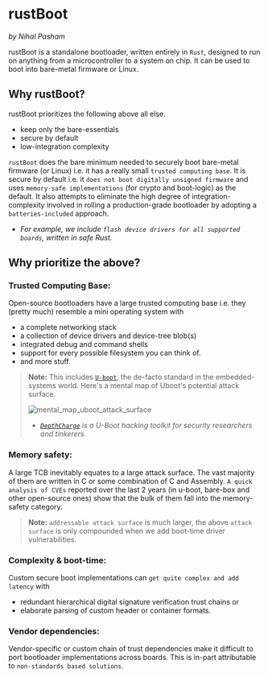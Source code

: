 # rustBoot 

*by Nihal Pasham* 

rustBoot is a standalone bootloader, written entirely in `Rust`, designed to run on anything from a microcontroller to a system on chip. It can be used to boot into bare-metal firmware or Linux.
## Why rustBoot? 

rustBoot prioritizes the following above all else.
* keep only the bare-essentials
* secure by default
* low-integration complexity

`rustBoot` does the bare minimum needed to securely boot bare-metal firmware (or Linux) i.e. it has a really small `trusted computing base`. It is secure by default i.e. it `does not boot digitally unsigned firmware` and uses `memory-safe implementations` (for crypto and boot-logic) as the default. It also attempts to eliminate the high degree of integration-complexity involved in rolling a production-grade bootloader by adopting a `batteries-included` approach. 
- *For example, we include `flash device drivers for all supported boards`, written in safe Rust.*

## Why prioritize the above?
### Trusted Computing Base: 
Open-source bootloaders have a large trusted computing base i.e. they (pretty much) resemble a mini operating system with 
- a complete networking stack
- a collection of device drivers and device-tree blob(s)
- integrated debug and command shells
- support for every possible filesystem you can think of.   
- and more stuff.

> **Note:** This includes [`U-boot`][uboot], the de-facto standard in the embedded-systems world. Here's a mental map of Uboot's potential attack surface. 
>
> ![mental_map_uboot_attack_surface](https://user-images.githubusercontent.com/20253082/156764949-e5660c14-449a-416a-9835-4c156dc15cbe.png)
> - *[`DepthCharge`][depthcharge] is a U-Boot hacking toolkit for security researchers and tinkerers.*

[uboot]: https://github.com/u-boot/u-boot
[depthcharge]: https://github.com/nccgroup/depthcharge


### Memory safety: 
A large TCB inevitably equates to a large attack surface. The vast majority of them are written in C or some combination of C and Assembly. `A quick analysis of CVEs` reported over the last 2 years (in u-boot, bare-box and other open-source ones) show that the bulk of them fall into the memory-safety category. 
> **Note:** `addressable attack surface` is much larger, the above `attack surface` is only compounded when we add boot-time driver vulnerabilities.

### Complexity & boot-time:
Custom secure boot implementations can `get quite complex and add latency` with 
- redundant hierarchical digital signature verification trust chains or 
- elaborate parsing of custom header or container formats.

### Vendor dependencies: 
Vendor-specific or custom chain of trust dependencies make it difficult to port bootloader implementations across boards.  This is in-part attributable to `non-standards based solutions`. 




